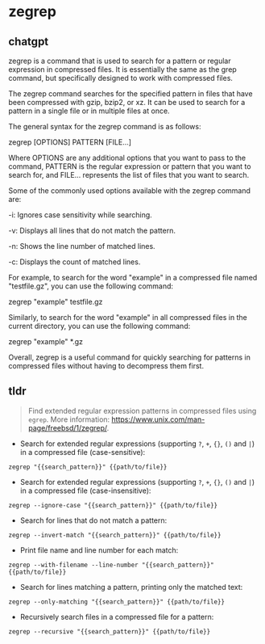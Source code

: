 # zegrep 
## chatgpt 
zegrep is a command that is used to search for a pattern or regular expression in compressed files. It is essentially the same as the grep command, but specifically designed to work with compressed files.

The zegrep command searches for the specified pattern in files that have been compressed with gzip, bzip2, or xz. It can be used to search for a pattern in a single file or in multiple files at once.

The general syntax for the zegrep command is as follows:

zegrep [OPTIONS] PATTERN [FILE...]

Where OPTIONS are any additional options that you want to pass to the command, PATTERN is the regular expression or pattern that you want to search for, and FILE... represents the list of files that you want to search.

Some of the commonly used options available with the zegrep command are:

-i: Ignores case sensitivity while searching.

-v: Displays all lines that do not match the pattern.

-n: Shows the line number of matched lines.

-c: Displays the count of matched lines.

For example, to search for the word "example" in a compressed file named "testfile.gz", you can use the following command:

zegrep "example" testfile.gz

Similarly, to search for the word "example" in all compressed files in the current directory, you can use the following command:

zegrep "example" *.gz

Overall, zegrep is a useful command for quickly searching for patterns in compressed files without having to decompress them first. 

## tldr 
 
> Find extended regular expression patterns in compressed files using `egrep`.
> More information: <https://www.unix.com/man-page/freebsd/1/zegrep/>.

- Search for extended regular expressions (supporting `?`, `+`, `{}`, `()` and `|`) in a compressed file (case-sensitive):

`zegrep "{{search_pattern}}" {{path/to/file}}`

- Search for extended regular expressions (supporting `?`, `+`, `{}`, `()` and `|`) in a compressed file (case-insensitive):

`zegrep --ignore-case "{{search_pattern}}" {{path/to/file}}`

- Search for lines that do not match a pattern:

`zegrep --invert-match "{{search_pattern}}" {{path/to/file}}`

- Print file name and line number for each match:

`zegrep --with-filename --line-number "{{search_pattern}}" {{path/to/file}}`

- Search for lines matching a pattern, printing only the matched text:

`zegrep --only-matching "{{search_pattern}}" {{path/to/file}}`

- Recursively search files in a compressed file for a pattern:

`zegrep --recursive "{{search_pattern}}" {{path/to/file}}`
